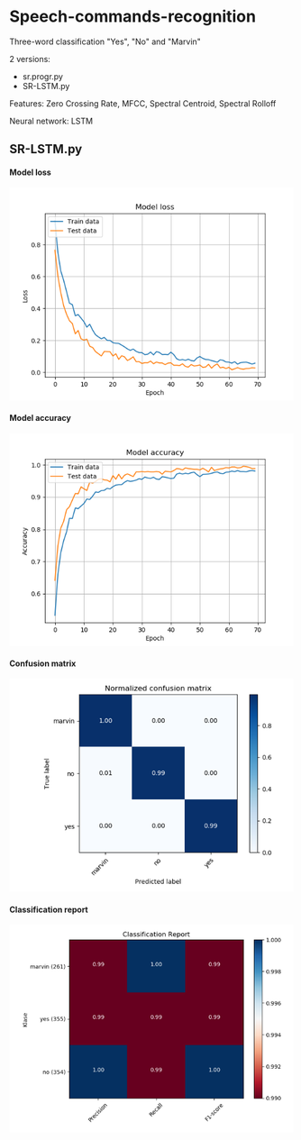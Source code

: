 # Speech-commands-recognition

Three-word classification
"Yes", "No" and "Marvin"

2 versions:
  - sr.progr.py
  - SR-LSTM.py

Features: Zero Crossing Rate, MFCC, Spectral Centroid, Spectral Rolloff

Neural network: LSTM

## SR-LSTM.py

#### Model loss
![](images/Model_loss.png)

#### Model accuracy
![](images/Model_acc.png)

#### Confusion matrix
![](images/CM.png)

#### Classification report
![](images/CR.png)
